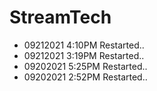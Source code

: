 # StreamTech  

- 09212021 4:10PM Restarted..
- 09212021 3:19PM Restarted..
- 09202021 5:25PM Restarted..
- 09202021 2:52PM Restarted..
